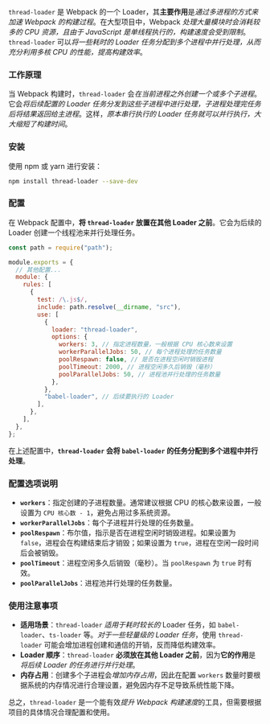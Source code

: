 `thread-loader` 是 Webpack 的一个 Loader，其**主要作用**是*通过多进程的方式来加速 Webpack 的构建过程*。在大型项目中，Webpack *处理大量模块时会消耗较多的 CPU 资源，且由于 JavaScript 是单线程执行的，构建速度会受到限制*。`thread-loader` 可以*将一些耗时的 Loader 任务分配到多个进程中并行处理，从而充分利用多核 CPU 的性能，提高构建效率*。

### 工作原理

当 Webpack 构建时，`thread-loader` 会*在当前进程之外创建一个或多个子进程*。它会*将后续配置的 Loader 任务分发到这些子进程中进行处理，子进程处理完任务后将结果返回给主进程*。这样，*原本串行执行的 Loader 任务就可以并行执行，大大缩短了构建时间*。

### 安装

使用 npm 或 yarn 进行安装：

```bash
npm install thread-loader --save-dev
```

### 配置
在 Webpack 配置中，**将 `thread-loader` 放置在其他 Loader 之前**。它会为后续的 Loader 创建一个线程池来并行处理任务。

```javascript
const path = require("path");

module.exports = {
  // 其他配置...
  module: {
    rules: [
      {
        test: /\.js$/,
        include: path.resolve(__dirname, "src"),
        use: [
          {
            loader: "thread-loader",
            options: {
              workers: 3, // 指定进程数量，一般根据 CPU 核心数来设置
              workerParallelJobs: 50, // 每个进程处理的任务数量
              poolRespawn: false, // 是否在进程空闲时销毁进程
              poolTimeout: 2000, // 进程空闲多久后销毁（毫秒）
              poolParallelJobs: 50, // 进程池并行处理的任务数量
            },
          },
          "babel-loader", // 后续要执行的 Loader
        ],
      },
    ],
  },
};
```

在上述配置中，**`thread-loader` 会将 `babel-loader` 的任务分配到多个进程中并行处理**。

### 配置选项说明

- **`workers`**：指定创建的子进程数量。通常建议根据 CPU 的核心数来设置，一般设置为 `CPU 核心数 - 1`，避免占用过多系统资源。
- **`workerParallelJobs`**：每个子进程并行处理的任务数量。
- **`poolRespawn`**：布尔值，指示是否在进程空闲时销毁进程。如果设置为 `false`，进程会在构建结束后才销毁；如果设置为 `true`，进程在空闲一段时间后会被销毁。
- **`poolTimeout`**：进程空闲多久后销毁（毫秒）。当 `poolRespawn` 为 `true` 时有效。
- **`poolParallelJobs`**：进程池并行处理的任务数量。

### 使用注意事项

- **适用场景**：`thread-loader` *适用于耗时较长的* Loader 任务，如 `babel-loader`、`ts-loader` 等。*对于一些轻量级的 Loader 任务*，使用 `thread-loader` 可能会增加进程创建和通信的开销，反而降低构建效率。
- **Loader 顺序**：`thread-loader` **必须放在其他 Loader 之前**，因为**它的作用**是*将后续 Loader 的任务进行并行处理*。
- **内存占用**：创建多个子进程会*增加内存占用*，因此在配置 `workers` 数量时要根据系统的内存情况进行合理设置，避免因内存不足导致系统性能下降。

总之，`thread-loader` 是一个能有效*提升 Webpack 构建速度*的工具，但需要根据项目的具体情况合理配置和使用。
